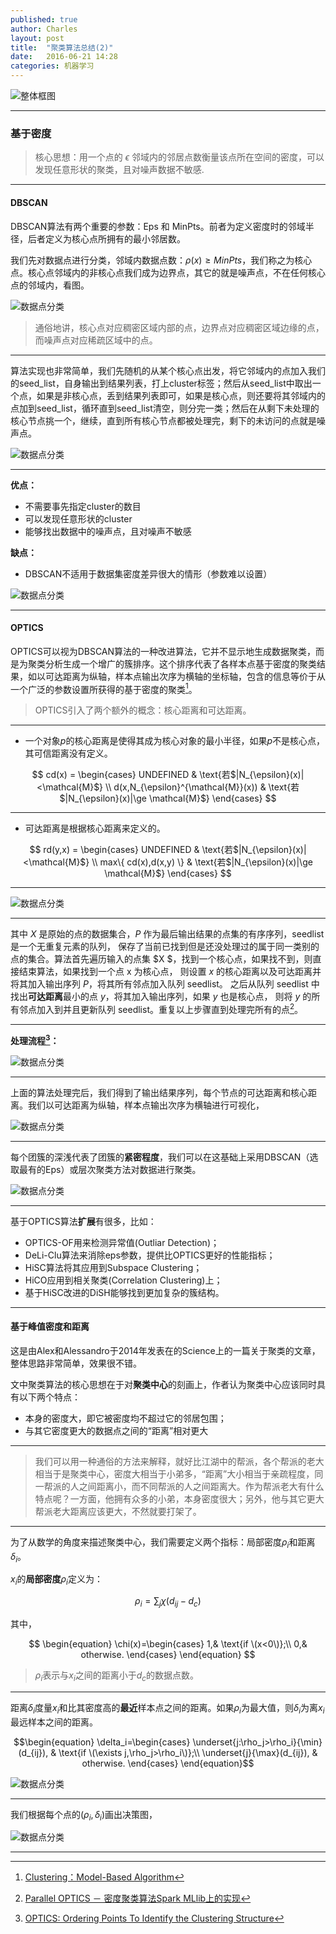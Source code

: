 ```yaml
---
published: true
author: Charles
layout: post
title:  "聚类算法总结(2)"
date:   2016-06-21 14:28
categories: 机器学习
---
```


![整体框图][1]

---

### 基于密度

> 核心思想：用一个点的 $\epsilon$ 邻域内的邻居点数衡量该点所在空间的密度，可以发现任意形状的聚类，且对噪声数据不敏感.

---

#### DBSCAN

DBSCAN算法有两个重要的参数：Eps 和 MinPts。前者为定义密度时的邻域半径，后者定义为核心点所拥有的最小邻居数。

我们先对数据点进行分类，邻域内数据点数：$\rho(x) \ge MinPts$，我们称之为核心点。核心点邻域内的非核心点我们成为边界点，其它的就是噪声点，不在任何核心点的邻域内，看图。

![数据点分类][2]

> 通俗地讲，核心点对应稠密区域内部的点，边界点对应稠密区域边缘的点，而噪声点对应稀疏区域中的点。

---

算法实现也非常简单，我们先随机的从某个核心点出发，将它邻域内的点加入我们的seed_list，自身输出到结果列表，打上cluster标签；然后从seed_list中取出一个点，如果是非核心点，丢到结果列表即可，如果是核心点，则还要将其邻域内的点加到seed_list，循环直到seed_list清空，则分完一类；然后在从剩下未处理的核心节点挑一个，继续，直到所有核心节点都被处理完，剩下的未访问的点就是噪声点。

![数据点分类][3]

---

**优点：**

- 不需要事先指定cluster的数目
- 可以发现任意形状的cluster
- 能够找出数据中的噪声点，且对噪声不敏感

**缺点：**

- DBSCAN不适用于数据集密度差异很大的情形（参数难以设置）

![数据点分类][4]

---

#### OPTICS

OPTICS可以视为DBSCAN算法的一种改进算法，它并不显示地生成数据聚类，而是为聚类分析生成一个增广的簇排序。这个排序代表了各样本点基于密度的聚类结果，如以可达距离为纵轴，样本点输出次序为横轴的坐标轴，包含的信息等价于从一个广泛的参数设置所获得的基于密度的聚类[^1]。

> OPTICS引入了两个额外的概念：核心距离和可达距离。

---

- 一个对象$p$的核心距离是使得其成为核心对象的最小半径，如果$p$不是核心点，其可信距离没有定义。

$$
cd(x) =
\begin{cases}
UNDEFINED   &  \text{若$|N_{\epsilon}(x)|<\mathcal{M}$} \\
d(x,N_{\epsilon}^{\mathcal{M}}(x)) &  \text{若$|N_{\epsilon}(x)|\ge \mathcal{M}$}
\end{cases}
$$

---

- 可达距离是根据核心距离来定义的。

$$
rd(y,x) =
\begin{cases}
UNDEFINED   &  \text{若$|N_{\epsilon}(x)|<\mathcal{M}$} \\
max\{ cd(x),d(x,y) \} &  \text{若$|N_{\epsilon}(x)|\ge \mathcal{M}$}
\end{cases}
$$

---

![数据点分类][5]

---

其中 $X$ 是原始的点的数据集合，$P$ 作为最后输出结果的点集的有序序列，seedlist 是一个无重复元素的队列， 保存了当前已找到但是还没处理过的属于同一类别的点的集合。算法首先遍历输入的点集 $X $，找到一个核心点，如果找不到，则直接结束算法，如果找到一个点 x 为核心点， 则设置 $x$ 的核心距离以及可达距离并将其加入输出序列 $P$，将其所有邻点加入队列 seedlist。 之后从队列 seedlist 中找出**可达距离**最小的点 $y$，将其加入输出序列，如果 $y$ 也是核心点， 则将 $y$ 的所有邻点加入到并且更新队列 seedlist。重复以上步骤直到处理完所有的点[^2]。

---

**处理流程[^3]：**

![数据点分类][7]

---

上面的算法处理完后，我们得到了输出结果序列，每个节点的可达距离和核心距离。我们以可达距离为纵轴，样本点输出次序为横轴进行可视化，

![数据点分类][6]

---

每个团簇的深浅代表了团簇的**紧密程度**，我们可以在这基础上采用DBSCAN（选取最有的Eps）或层次聚类方法对数据进行聚类。

![数据点分类][8]

---

基于OPTICS算法**扩展**有很多，比如：

- OPTICS-OF用来检测异常值(Outliar Detection)；
- DeLi-Clu算法来消除eps参数，提供比OPTICS更好的性能指标；
- HiSC算法将其应用到Subspace Clustering；
- HiCO应用到相关聚类(Correlation Clustering)上；
- 基于HiSC改进的DiSH能够找到更加复杂的簇结构。

---

#### 基于峰值密度和距离

这是由Alex和Alessandro于2014年发表在的Science上的一篇关于聚类的文章，整体思路非常简单，效果很不错。

文中聚类算法的核心思想在于对**聚类中心**的刻画上，作者认为聚类中心应该同时具有以下两个特点：

- 本身的密度大，即它被密度均不超过它的邻居包围；
- 与其它密度更大的数据点之间的“距离”相对更大

---

> 我们可以用一种通俗的方法来解释，就好比江湖中的帮派，各个帮派的老大相当于是聚类中心，密度大相当于小弟多，“距离”大小相当于亲疏程度，同一帮派的人之间距离小，而不同帮派的人之间距离大。作为帮派老大有什么特点呢？一方面，他拥有众多的小弟，本身密度很大；另外，他与其它更大帮派老大距离应该更大，不然就要打架了。

---

为了从数学的角度来描述聚类中心，我们需要定义两个指标：局部密度$\rho_i$和距离$\delta_i$。

$x_i$的**局部密度**$\rho_i$定义为：

$$
\rho_i = \sum_j \chi(d_{ij} - d_c)
$$

其中，

$$
\begin{equation} \chi(x)=\begin{cases} 1,& \text{if \(x<0\)};\\ 0,& otherwise. \end{cases} \end{equation}
$$

> $\rho_i$表示与$x_i$之间的距离小于$d_c$的数据点数。

---

距离$\delta_i$度量$x_i$和比其密度高的**最近**样本点之间的距离。如果$\rho_i$为最大值，则$\delta_i$为离$x_i$最远样本之间的距离。

$$\begin{equation} \delta_i=\begin{cases} \underset{j:\rho_j>\rho_i}{\min}(d_{ij}), & \text{if \(\exists j,\rho_j>\rho_i\)};\\ \underset{j}{\max}(d_{ij}), & otherwise. \end{cases} \end{equation}$$

![数据点分类][9]

---

我们根据每个点的$(\rho_i,\delta_i)$画出决策图，

![数据点分类][10]

---

[1]:http://7xjbdi.com1.z0.glb.clouddn.com/%E8%81%9A%E7%B1%BB%E7%AE%97%E6%B3%95.png
[2]:http://7xjbdi.com1.z0.glb.clouddn.com/2000px-DBSCAN.svg.png?imageView2/2/w/400
[3]:http://7xjbdi.com1.z0.glb.clouddn.com/dbscan-example.png?imageView2/2/w/400
[4]:http://7xjbdi.com1.z0.glb.clouddn.com/dbscan_drawback.gif
[5]:http://7xjbdi.com1.z0.glb.clouddn.com/optics_cd.png?imageView2/2/w/500
[6]:http://7xjbdi.com1.z0.glb.clouddn.com/OPTICS.svg.png
[7]:http://7xjbdi.com1.z0.glb.clouddn.com/optics_steps.png?imageView2/2/w/500
[8]:http://7xjbdi.com1.z0.glb.clouddn.com/optics_2.png?imageView2/2/w/500
[9]:http://7xjbdi.com1.z0.glb.clouddn.com/peak_cluster.png?imageView2/2/w/350
[10]:http://7xjbdi.com1.z0.glb.clouddn.com/peaks_cluster2.png?imageView2/2/w/500


[^1]: [Clustering：Model-Based Algorithm](http://isilic.iteye.com/blog/1829011)
[^2]: [Parallel OPTICS － 密度聚类算法Spark MLlib上的实现](http://www.hansight.com/blog-Parallel-OPTICS.html)
[^3]: [OPTICS: Ordering Points To Identify the Clustering Structure](http://www.crest.iu.edu/~chemuell/projects/presentations/optics-v1.pdf)
[^4]: [发表在 Science 上的一种新聚类算法](http://blog.csdn.net/itplus/article/details/38926837)
